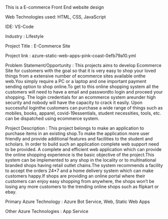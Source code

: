 
This is a E-commerce Front End website design

Web Technologies used: HTML, CSS, JavaScript

IDE: VS-Code

Industry : Lifestyle

Project Title : E-Commerce Site

Project link : azure-static-web-apps-pink-coast-0efb79a10.yml

Problem Statement/Opportunity : This projects aims to develop Ecommerce Site for customers with the goal so that it is very easy to shop your loved things from a extensive number of ecommerce sites available onthe web.You simply require a PC or a laptop and one important payment sending option to shop online.To get to this online shopping system all the customers will need to have a email and passwordto login and proceed your shopping. The login credentials for an ecommerce system areunder high security and nobody will have the capacity to crack it easily. Upon successful loginthe customers can purchase a wide range of things such as mobiles, books, apparel, covid-19essentials, student necessities, tools, etc. can be dispatched using ecommerce system. 


Project Description : This project belongs to make an application to purchase items in an existing shop.To make the application more user friendly and provide additional features and facilities to the student and scholars. In order to build such an application complete web support need to be provided. A complete and efficient web application which can provide the online shopping experience is the basic objective of the project.This system can be implemented to any shop in the locality or to multinational branded shops having retail outlet chains.The system recommends a facility to accept the orders 24*7 and a home delivery system which can make customers happy.If shops are providing an online portal where their customers can enjoy easy shopping from anywhere, the shops won’t be losing any more customers to the trending online shops such as flipkart or ebay.

Primary Azure Technology : Azure Bot Service, Web, Static Web Apps

Other Azure Technologies : App Service
